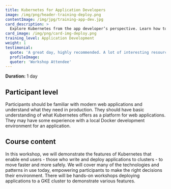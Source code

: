 ```yaml
---
title: Kubernetes for Application Developers 
image: /img/png/header-training-deploy.png
contentImage: /img/jpg/training-app-dev.jpg
card_description: >
  Explore Kubernetes from the app developer’s perspective. Learn how to prepare workloads for Kubernetes while paying attention to best-practices. Hands-on labs covering Liveness Probes, Init Containers, Secrets and more.
card_image: /img/png/card-img-deploy.png
training_level: Application Development
weight: 1
testimonial:
  quote: 'A great day, highly recommended. A lot of interesting resources shared.'
  profileImage:
  quoter: 'Workshop Attendee'
---
```


**Duration:** 1 day

## Participant level
Participants should be familiar with modern web applications and understand what
they need in production. They should have basic understanding of what Kubernetes
offers as a platform for web applications. They may have some experience with a
local Docker development environment for an application.

## Course content
In this workshop, we will demonstrate the features of Kubernetes that enable end
users - those who write and deploy applications to clusters - to move faster and
more safely. We will cover many of the technologies and patterns in use today,
empowering participants to make the right decisions their environment. There
will be hands-on workshops deploying applications to a GKE cluster to
demonstrate various features.

